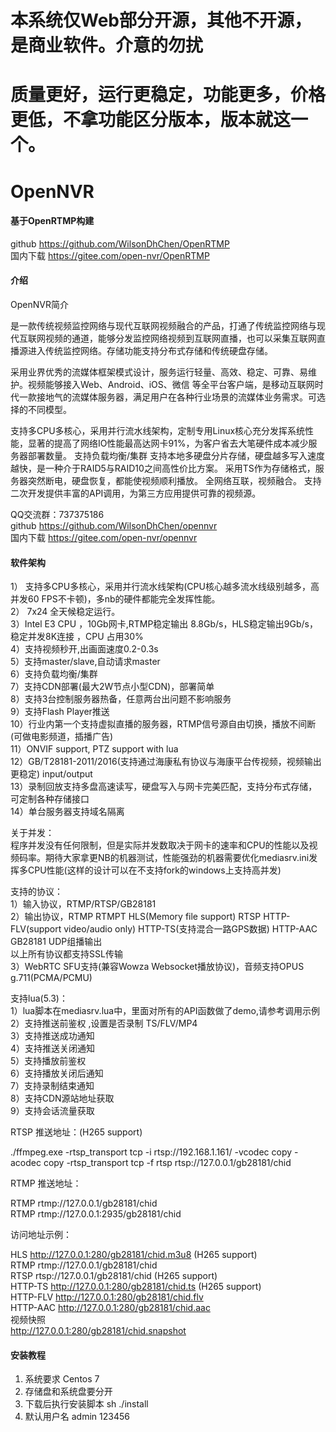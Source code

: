 # 本系统仅Web部分开源，其他不开源，是商业软件。介意的勿扰
# 质量更好，运行更稳定，功能更多，价格更低，不拿功能区分版本，版本就这一个。

# OpenNVR

#### 基于OpenRTMP构建
github   https://github.com/WilsonDhChen/OpenRTMP  
国内下载   https://gitee.com/open-nvr/OpenRTMP  

#### 介绍
OpenNVR简介

是一款传统视频监控网络与现代互联网视频融合的产品，打通了传统监控网络与现代互联网视频的通道，能够分发监控网络视频到互联网直播，也可以采集互联网直播源进入传统监控网络。存储功能支持分布式存储和传统硬盘存储。

采用业界优秀的流媒体框架模式设计，服务运行轻量、高效、稳定、可靠、易维护。视频能够接入Web、Android、iOS、微信 等全平台客户端，是移动互联网时代一款接地气的流媒体服务器，满足用户在各种行业场景的流媒体业务需求。可选择的不同模型。

支持多CPU多核心，采用并行流水线架构，定制专用Linux核心充分发挥系统性能，显著的提高了网络IO性能最高达网卡91%，为客户省去大笔硬件成本减少服务器部署数量。
支持负载均衡/集群
支持本地多硬盘分片存储，硬盘越多写入速度越快，是一种介于RAID5与RAID10之间高性价比方案。
采用TS作为存储格式，服务器突然断电，硬盘恢复，都能使视频顺利播放。
全网络互联，视频融合。
支持二次开发提供丰富的API调用，为第三方应用提供可靠的视频源。

QQ交流群：737375186  
github   https://github.com/WilsonDhChen/opennvr  
国内下载   https://gitee.com/open-nvr/opennvr  

  
#### 软件架构
1） 支持多CPU多核心，采用并行流水线架构(CPU核心越多流水线级别越多，高并发60 FPS不卡顿)，多nb的硬件都能完全发挥性能。  
2） 7x24 全天候稳定运行。  
3）Intel E3 CPU ，10Gb网卡,RTMP稳定输出 8.8Gb/s，HLS稳定输出9Gb/s，稳定并发8K连接 ，CPU 占用30%  
4）支持视频秒开,出画面速度0.2-0.3s  
5）支持master/slave,自动请求master  
6）支持负载均衡/集群  
7）支持CDN部署(最大2W节点小型CDN)，部署简单  
8）支持3台控制服务器热备，任意两台出问题不影响服务  
9）支持Flash Player推送  
10）行业内第一个支持虚拟直播的服务器，RTMP信号源自由切换，播放不间断(可做电影频道，插播广告)  
11）ONVIF support, PTZ support with lua  
12）GB/T28181-2011/2016(支持通过海康私有协议与海康平台传视频，视频输出更稳定) input/output  
13）录制回放支持多盘高速读写，硬盘写入与网卡完美匹配，支持分布式存储，可定制各种存储接口  
14）单台服务器支持域名隔离  
   
关于并发：   
程序并发没有任何限制，但是实际并发数取决于网卡的速率和CPU的性能以及视频码率。期待大家拿更NB的机器测试，性能强劲的机器需要优化mediasrv.ini发挥多CPU性能(这样的设计可以在不支持fork的windows上支持高并发)  
  
支持的协议：   
1）输入协议，RTMP/RTSP/GB28181   
2）输出协议，RTMP RTMPT HLS(Memory file support) RTSP HTTP-FLV(support video/audio only) HTTP-TS(支持混合一路GPS数据) HTTP-AAC GB28181 UDP组播输出  
以上所有协议都支持SSL传输  
3）WebRTC SFU支持(兼容Wowza Websocket播放协议)，音频支持OPUS g.711(PCMA/PCMU)  

支持lua(5.3)：  
1）lua脚本在mediasrv.lua中，里面对所有的API函数做了demo,请参考调用示例 
2）支持推送前鉴权 ,设置是否录制 TS/FLV/MP4  
3）支持推送成功通知  
4）支持推送关闭通知  
5）支持播放前鉴权  
6）支持播放关闭后通知  
7）支持录制结束通知  
8）支持CDN源站地址获取  
9）支持会话流量获取  
  
RTSP 推送地址：(H265 support)  
  
./ffmpeg.exe -rtsp_transport tcp -i rtsp://192.168.1.161/ -vcodec copy -acodec copy -rtsp_transport tcp -f rtsp rtsp://127.0.0.1/gb28181/chid  

RTMP 推送地址：  
  
RTMP rtmp://127.0.0.1/gb28181/chid  
RTMP rtmp://127.0.0.1:2935/gb28181/chid  
  
访问地址示例：  
  
HLS http://127.0.0.1:280/gb28181/chid.m3u8 (H265 support)  
RTMP rtmp://127.0.0.1/gb28181/chid  
RTSP rtsp://127.0.0.1/gb28181/chid (H265 support)  
HTTP-TS http://127.0.0.1:280/gb28181/chid.ts (H265 support)  
HTTP-FLV http://127.0.0.1:280/gb28181/chid.flv  
HTTP-AAC http://127.0.0.1:280/gb28181/chid.aac  
视频快照  
http://127.0.0.1:280/gb28181/chid.snapshot  
  
  
#### 安装教程

1. 系统要求 Centos 7
2. 存储盘和系统盘要分开
3. 下载后执行安装脚本 sh ./install
4. 默认用户名 admin 123456






